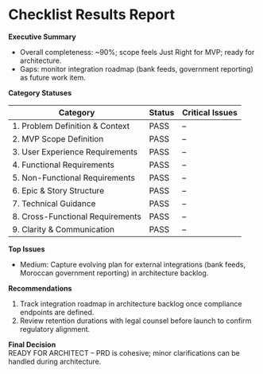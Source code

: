 # Checklist Results Report
**Executive Summary**  
- Overall completeness: ~90%; scope feels Just Right for MVP; ready for architecture.  
- Gaps: monitor integration roadmap (bank feeds, government reporting) as future work item.

**Category Statuses**

| Category                         | Status  | Critical Issues |
| -------------------------------- | ------- | --------------- |
| 1. Problem Definition & Context  | PASS    | – |
| 2. MVP Scope Definition          | PASS    | – |
| 3. User Experience Requirements  | PASS    | – |
| 4. Functional Requirements       | PASS    | – |
| 5. Non-Functional Requirements   | PASS    | – |
| 6. Epic & Story Structure        | PASS    | – |
| 7. Technical Guidance            | PASS    | – |
| 8. Cross-Functional Requirements | PASS    | – |
| 9. Clarity & Communication       | PASS    | – |

**Top Issues**  
- Medium: Capture evolving plan for external integrations (bank feeds, Moroccan government reporting) in architecture backlog.

**Recommendations**  
1. Track integration roadmap in architecture backlog once compliance endpoints are defined.  
2. Review retention durations with legal counsel before launch to confirm regulatory alignment.

**Final Decision**  
READY FOR ARCHITECT – PRD is cohesive; minor clarifications can be handled during architecture.
